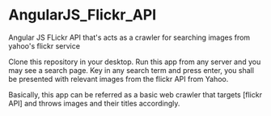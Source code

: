 # AngularJS_Flickr_API
Angular JS FLickr API that's acts as a crawler for searching images from yahoo's flickr service

Clone this repository in your desktop.
Run this app from any server and you may see a search page.
Key in any search term and press enter, you shall be presented with relevant images from the flickr API from Yahoo.

Basically, this app can be referred as a basic web crawler that targets [flickr API] 
and throws images and their titles accordingly.


